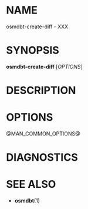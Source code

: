 
# NAME

osmdbt-create-diff - XXX


# SYNOPSIS

**osmdbt-create-diff** \[*OPTIONS*\]


# DESCRIPTION


# OPTIONS

@MAN_COMMON_OPTIONS@

# DIAGNOSTICS


# SEE ALSO

* **osmdbt**(1)

